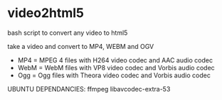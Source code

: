 video2html5
===========

bash script to convert any video to html5

take a video and convert to MP4, WEBM and OGV

* MP4 = MPEG 4 files with H264 video codec and AAC audio codec
* WebM = WebM files with VP8 video codec and Vorbis audio codec
* Ogg = Ogg files with Theora video codec and Vorbis audio codec


UBUNTU DEPENDANCIES: ffmpeg libavcodec-extra-53

